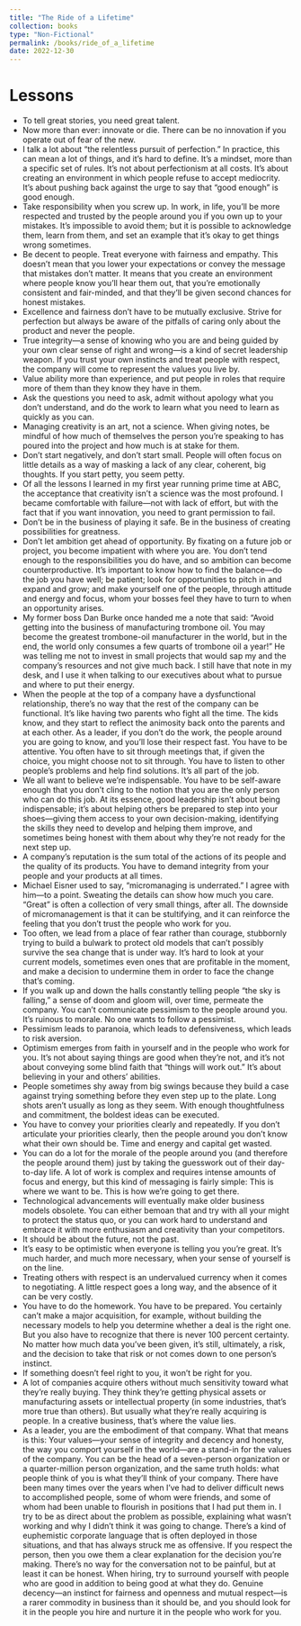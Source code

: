 ```yaml
---
title: "The Ride of a Lifetime"
collection: books
type: "Non-Fictional"
permalink: /books/ride_of_a_lifetime
date: 2022-12-30
---
```



# Lessons


- To tell great stories, you need great talent.
- Now more than ever: innovate or die. There can be no innovation if you operate out of fear of the new. 
- I talk a lot about “the relentless pursuit of perfection.” In practice, this can mean a lot of things, and it’s hard to define. It’s a mindset, more than a specific set of rules. It’s not about perfectionism at all costs. It’s about creating an environment in which people refuse to accept mediocrity. It’s about pushing back against the urge to say that “good enough” is good enough. 
- Take responsibility when you screw up. In work, in life, you’ll be more respected and trusted by the people around you if you own up to your mistakes. It’s impossible to avoid them; but it is possible to acknowledge them, learn from them, and set an example that it’s okay to get things wrong sometimes. 
- Be decent to people. Treat everyone with fairness and empathy. This doesn’t mean that you lower your expectations or convey the message that mistakes don’t matter. It means that you create an environment where people know you’ll hear them out, that you’re emotionally consistent and fair-minded, and that they’ll be given second chances for honest mistakes. 
- Excellence and fairness don’t have to be mutually exclusive. Strive for perfection but always be aware of the pitfalls of caring only about the product and never the people.
- True integrity—a sense of knowing who you are and being guided by your own clear sense of right and wrong—is a kind of secret leadership weapon. If you trust your own instincts and treat people with respect, the company will come to represent the values you live by. 
- Value ability more than experience, and put people in roles that require more of them than they know they have in them.
- Ask the questions you need to ask, admit without apology what you don’t understand, and do the work to learn what you need to learn as quickly as you can. 
- Managing creativity is an art, not a science. When giving notes, be mindful of how much of themselves the person you’re speaking to has poured into the project and how much is at stake for them. 
- Don’t start negatively, and don’t start small. People will often focus on little details as a way of masking a lack of any clear, coherent, big thoughts. If you start petty, you seem petty. 
- Of all the lessons I learned in my first year running prime time at ABC, the acceptance that creativity isn’t a science was the most profound. I became comfortable with failure—not with lack of effort, but with the fact that if you want innovation, you need to grant permission to fail. 
- Don’t be in the business of playing it safe. Be in the business of creating possibilities for greatness.
- Don’t let ambition get ahead of opportunity. By fixating on a future job or project, you become impatient with where you are. You don’t tend enough to the responsibilities you do have, and so ambition can become counterproductive. It’s important to know how to find the balance—do the job you have well; be patient; look for opportunities to pitch in and expand and grow; and make yourself one of the people, through attitude and energy and focus, whom your bosses feel they have to turn to when an opportunity arises. 
- My former boss Dan Burke once handed me a note that said: “Avoid getting into the business of manufacturing trombone oil. You may become the greatest trombone-oil manufacturer in the world, but in the end, the world only consumes a few quarts of trombone oil a year!” He was telling me not to invest in small projects that would sap my and the company’s resources and not give much back. I still have that note in my desk, and I use it when talking to our executives about what to pursue and where to put their energy. 
- When the people at the top of a company have a dysfunctional relationship, there’s no way that the rest of the company can be functional. It’s like having two parents who fight all the time. The kids know, and they start to reflect the animosity back onto the parents and at each other. As a leader, if you don’t do the work, the people around you are going to know, and you’ll lose their respect fast. You have to be attentive. You often have to sit through meetings that, if given the choice, you might choose not to sit through. You have to listen to other people’s problems and help find solutions. It’s all part of the job. 
- We all want to believe we’re indispensable. You have to be self-aware enough that you don’t cling to the notion that you are the only person who can do this job. At its essence, good leadership isn’t about being indispensable; it’s about helping others be prepared to step into your shoes—giving them access to your own decision-making, identifying the skills they need to develop and helping them improve, and sometimes being honest with them about why they’re not ready for the next step up.
- A company’s reputation is the sum total of the actions of its people and the quality of its products. You have to demand integrity from your people and your products at all times. 
- Michael Eisner used to say, “micromanaging is underrated.” I agree with him—to a point. Sweating the details can show how much you care. “Great” is often a collection of very small things, after all. The downside of micromanagement is that it can be stultifying, and it can reinforce the feeling that you don’t trust the people who work for you. 
- Too often, we lead from a place of fear rather than courage, stubbornly trying to build a bulwark to protect old models that can’t possibly survive the sea change that is under way. It’s hard to look at your current models, sometimes even ones that are profitable in the moment, and make a decision to undermine them in order to face the change that’s coming. 
- If you walk up and down the halls constantly telling people “the sky is falling,” a sense of doom and gloom will, over time, permeate the company. You can’t communicate pessimism to the people around you. It’s ruinous to morale. No one wants to follow a pessimist. 
- Pessimism leads to paranoia, which leads to defensiveness, which leads to risk aversion. 
- Optimism emerges from faith in yourself and in the people who work for you. It’s not about saying things are good when they’re not, and it’s not about conveying some blind faith that “things will work out.” It’s about believing in your and others’ abilities. 
- People sometimes shy away from big swings because they build a case against trying something before they even step up to the plate. Long shots aren’t usually as long as they seem. With enough thoughtfulness and commitment, the boldest ideas can be executed. 
- You have to convey your priorities clearly and repeatedly. If you don’t articulate your priorities clearly, then the people around you don’t know what their own should be. Time and energy and capital get wasted.
- You can do a lot for the morale of the people around you (and therefore the people around them) just by taking the guesswork out of their day-to-day life. A lot of work is complex and requires intense amounts of focus and energy, but this kind of messaging is fairly simple: This is where we want to be. This is how we’re going to get there. 
- Technological advancements will eventually make older business models obsolete. You can either bemoan that and try with all your might to protect the status quo, or you can work hard to understand and embrace it with more enthusiasm and creativity than your competitors. 
- It should be about the future, not the past. 
- It’s easy to be optimistic when everyone is telling you you’re great. It’s much harder, and much more necessary, when your sense of yourself is on the line. 
- Treating others with respect is an undervalued currency when it comes to negotiating. A little respect goes a long way, and the absence of it can be very costly.
- You have to do the homework. You have to be prepared. You certainly can’t make a major acquisition, for example, without building the necessary models to help you determine whether a deal is the right one. But you also have to recognize that there is never 100 percent certainty. No matter how much data you’ve been given, it’s still, ultimately, a risk, and the decision to take that risk or not comes down to one person’s instinct. 
- If something doesn’t feel right to you, it won’t be right for you. 
- A lot of companies acquire others without much sensitivity toward what they’re really buying. They think they’re getting physical assets or manufacturing assets or intellectual property (in some industries, that’s more true than others). But usually what they’re really acquiring is people. In a creative business, that’s where the value lies.
- As a leader, you are the embodiment of that company. What that means is this: Your values—your sense of integrity and decency and honesty, the way you comport yourself in the world—are a stand-in for the values of the company. You can be the head of a seven-person organization or a quarter-million person organization, and the same truth holds: what people think of you is what they’ll think of your company. There have been many times over the years when I’ve had to deliver difficult news to accomplished people, some of whom were friends, and some of whom had been unable to flourish in positions that I had put them in. I try to be as direct about the problem as possible, explaining what wasn’t working and why I didn’t think it was going to change. There’s a kind of euphemistic corporate language that is often deployed in those situations, and that has always struck me as offensive. If you respect the person, then you owe them a clear explanation for the decision you’re making. There’s no way for the conversation not to be painful, but at least it can be honest. When hiring, try to surround yourself with people who are good in addition to being good at what they do. Genuine decency—an instinct for fairness and openness and mutual respect—is a rarer commodity in business than it should be, and you should look for it in the people you hire and nurture it in the people who work for you.

